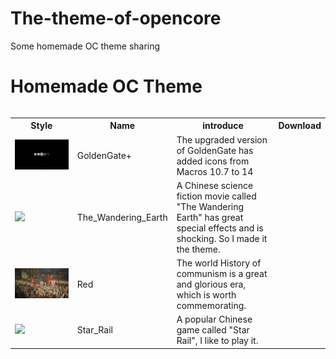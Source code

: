 The-theme-of-opencore
===
Some homemade OC theme sharing

<h1 align='left'>Homemade OC Theme</h1>
<table align='left'>
    <tr>
        <th>Style</th>
        <th>Name</th>
        <th>introduce</th>
        <th>Download</th>
    </tr>
    <tr>
        <td><img src='https://raw.githubusercontent.com/dawalishi0821/The-theme-of-opencore/main/GoldenGate+.png'></td>
        <td>GoldenGate+</td>
        <td>The upgraded version of GoldenGate has added icons from Macros 10.7 to 14</td>
        <td></td>
    </tr>
    <tr>
        <td><img src='https://raw.githubusercontent.com/dawalishi0821/The-theme-of-opencore/main/The_Wandering_Earth.png'></td>
        <td>The_Wandering_Earth</td>
        <td>A Chinese science fiction movie called "The Wandering Earth" has great special effects and is shocking. So I made it the theme.</td>
        <td></td>
    </tr>
    <tr>
        <td><img src='https://raw.githubusercontent.com/dawalishi0821/The-theme-of-opencore/main/Red.png'></td>
        <td>Red</td>
        <td>The world History of communism is a great and glorious era, which is worth commemorating.</td>
        <td></td>
    </tr>
    <tr>
        <td><img src='https://raw.githubusercontent.com/dawalishi0821/The-theme-of-opencore/main/Star_Rail.png'></td>
        <td>Star_Rail</td>
        <td>A popular Chinese game called "Star Rail", I like to play it.</td>
        <td></td>
    </tr>
</table>
